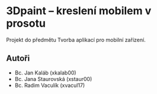 3Dpaint – kreslení mobilem v prosotu
====================================
Projekt do předmětu Tvorba aplikací pro mobilní zařízení.

Autoři
------
* Bc. Jan Kaláb (xkalab00)
* Bc. Jana Staurovská (xstaur00)
* Bc. Radim Vaculík (xvacul17)
